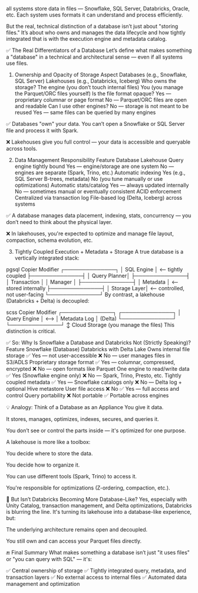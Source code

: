 all systems store data in files — Snowflake, SQL Server, Databricks, Oracle, etc. Each system uses formats it can understand and process efficiently.

But the real, technical distinction of a database isn’t just about "storing files." It’s about who owns and manages the data lifecycle and how tightly integrated that is with the execution engine and metadata catalog.

✅ The Real Differentiators of a Database
Let’s define what makes something a "database" in a technical and architectural sense — even if all systems use files.

1. Ownership and Opacity of Storage
Aspect	Databases (e.g., Snowflake, SQL Server)	Lakehouses (e.g., Databricks, Iceberg)
Who owns the storage?	The engine (you don’t touch internal files)	You (you manage the Parquet/ORC files yourself)
Is the file format opaque?	Yes — proprietary columnar or page format	No — Parquet/ORC files are open and readable
Can I use other engines?	No — storage is not meant to be reused	Yes — same files can be queried by many engines

✅ Databases "own" your data. You can’t open a Snowflake or SQL Server file and process it with Spark.

❌ Lakehouses give you full control — your data is accessible and queryable across tools.

2. Data Management Responsibility
Feature	Database	Lakehouse
Query engine tightly bound	Yes — engine/storage are one system	No — engines are separate (Spark, Trino, etc.)
Automatic indexing	Yes (e.g., SQL Server B-trees, metadata)	No (you tune manually or use optimizations)
Automatic stats/catalog	Yes — always updated internally	No — sometimes manual or eventually consistent
ACID enforcement	Centralized via transaction log	File-based log (Delta, Iceberg) across systems

✅ A database manages data placement, indexing, stats, concurrency — you don’t need to think about the physical layer.

❌ In lakehouses, you're expected to optimize and manage file layout, compaction, schema evolution, etc.

3. Tightly Coupled Execution + Metadata + Storage
A true database is a vertically integrated stack:

pgsql
Copier
Modifier
┌──────────────┐
│ SQL Engine   │  <-- tightly coupled
├──────────────┤
│ Query Planner│
├──────────────┤
│ Transaction  │
│ Manager      │
├──────────────┤
│ Metadata     │  <-- stored internally
├──────────────┤
│ Storage Layer│  <-- controlled, not user-facing
└──────────────┘
By contrast, a lakehouse (Databricks + Delta) is decoupled:

scss
Copier
Modifier
┌──────────────┐       ┌──────────────┐
│ Query Engine │ <-->  │ Metadata Log │ (Delta)
└──────────────┘       └──────────────┘
         ↕
   Cloud Storage (you manage the files)
This distinction is critical.

✅ So: Why Is Snowflake a Database and Databricks Not (Strictly Speaking)?
Feature	Snowflake (Database)	Databricks with Delta Lake
Owns internal file storage	✅ Yes — not user-accessible	❌ No — user manages files in S3/ADLS
Proprietary storage format	✅ Yes — columnar, compressed, encrypted	❌ No — open formats like Parquet
One engine to read/write data	✅ Yes (Snowflake engine only)	❌ No — Spark, Trino, Presto, etc.
Tightly coupled metadata	✅ Yes — Snowflake catalogs only	❌ No — Delta log + optional Hive metastore
User file access	❌ No	✅ Yes — full access and control
Query portability	❌ Not portable	✅ Portable across engines

💡 Analogy: Think of a Database as an Appliance
You give it data.

It stores, manages, optimizes, indexes, secures, and queries it.

You don’t see or control the parts inside — it's optimized for one purpose.

A lakehouse is more like a toolbox:

You decide where to store the data.

You decide how to organize it.

You can use different tools (Spark, Trino) to access it.

You're responsible for optimizations (Z-ordering, compaction, etc.).

🔄 But Isn’t Databricks Becoming More Database-Like?
Yes, especially with Unity Catalog, transaction management, and Delta optimizations, Databricks is blurring the line. It's turning its lakehouse into a database-like experience, but:

The underlying architecture remains open and decoupled.

You still own and can access your Parquet files directly.

🔚 Final Summary
What makes something a database isn’t just "it uses files" or "you can query with SQL" — it's:

✅ Central ownership of storage
✅ Tightly integrated query, metadata, and transaction layers
✅ No external access to internal files
✅ Automated data management and optimization

